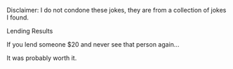 Disclaimer: I do not condone these jokes, they are from a collection of jokes I found.

Lending Results

If you lend someone $20 and never see that person again...

It was probably worth it.

